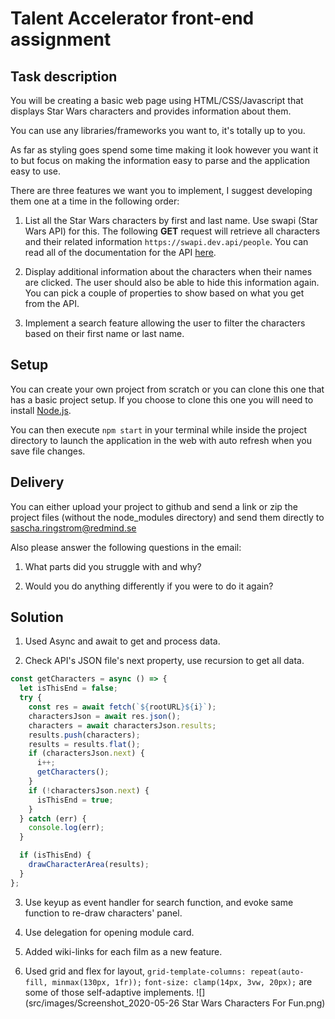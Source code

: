 # Talent Accelerator front-end assignment

## Task description

You will be creating a basic web page using HTML/CSS/Javascript that displays
Star Wars characters and provides information about them.

You can use any libraries/frameworks you want to, it's totally up to you.

As far as styling goes spend some time making it look however you want it to but focus on making the information easy to parse and the application easy to use.

There are three features we want you to implement, I suggest developing them one at a time in the following order:

1. List all the Star Wars characters by first and last name. Use swapi (Star Wars API) for this.
   The following **GET** request will retrieve all characters and their related information `https://swapi.dev.api/people`.
   You can read all of the documentation for the API [here](https://swapi.dev/).

2. Display additional information about the characters when their names are clicked. The user should also be able to hide this information again. You can pick a couple of properties to show based on what you get from the API.

3. Implement a search feature allowing the user to filter the characters based on their first name or last name.

## Setup

You can create your own project from scratch or you can clone this one that has a basic project setup.
If you choose to clone this one you will need to install [Node.js](https://nodejs.org/en/z`).

You can then execute `npm start` in your terminal while inside the project directory to launch the application in the web with auto refresh when you save file changes.

## Delivery

You can either upload your project to github and send a link or zip the project files (without the node_modules directory) and send them directly to sascha.ringstrom@redmind.se

Also please answer the following questions in the email:

1. What parts did you struggle with and why?

2. Would you do anything differently if you were to do it again?

## Solution
1. Used Async and await to get and process data.

2. Check API's JSON file's next property, use recursion to get all data.


```js
const getCharacters = async () => {
  let isThisEnd = false;
  try {
    const res = await fetch(`${rootURL}${i}`);
    charactersJson = await res.json();
    characters = await charactersJson.results;
    results.push(characters);
    results = results.flat();
    if (charactersJson.next) {
      i++;
      getCharacters();
    }
    if (!charactersJson.next) {
      isThisEnd = true;
    }
  } catch (err) {
    console.log(err);
  }

  if (isThisEnd) {
    drawCharacterArea(results);
  }
};
```

3. Use keyup as event handler for search function, and evoke same function to re-draw characters' panel.

4. Use delegation for opening module card.

5. Added wiki-links for each film as a new feature.

6. Used grid and flex for layout, `grid-template-columns: repeat(auto-fill, minmax(130px, 1fr));` `font-size: clamp(14px, 3vw, 20px);` are some of those self-adaptive implements.
![](src/images/Screenshot_2020-05-26 Star Wars Characters For Fun.png)